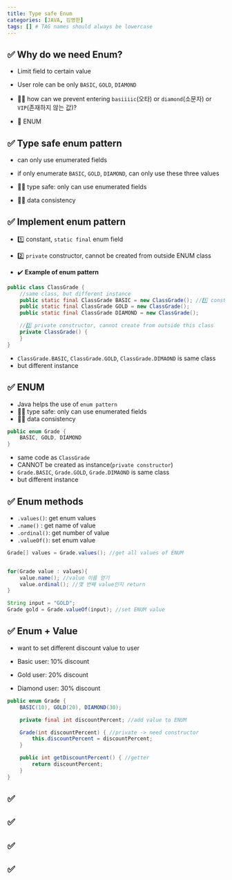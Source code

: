 ```yaml
---
title: Type safe Enum
categories: [JAVA, 김영한]
tags: [] # TAG names should always be lowercase
---
```


## ✅ Why do we need Enum?

- Limit field to certain value

- User role can be only `BASIC`, `GOLD`, `DIAMOND`
- 👎🏻 how can we prevent entering `basiiiic`(오타) or `diamond`(소문자) or `VIP`(존재하지 않는 값)?
- 💊 ENUM

## ✅ Type safe enum pattern

- can only use enumerated fields
- if only enumerate `BASIC`, `GOLD`, `DIAMOND`, can only use these three values

- 👍🏻 type safe: only can use enumerated fields
- 👍🏻 data consistency

## ✅ Implement enum pattern

- 1️⃣ constant, `static final` enum field
- 2️⃣ `private` constructor, cannot be created from outside ENUM class

- ✔️ **Example of enum pattern**

```java
public class ClassGrade {
    //same class, but different instance
    public static final ClassGrade BASIC = new ClassGrade(); //1️⃣ constant, static final
    public static final ClassGrade GOLD = new ClassGrade();
    public static final ClassGrade DIAMOND = new ClassGrade();

    //2️⃣ private constructor, cannot create from outside this class
    private ClassGrade() {
    }
}
```

- `ClassGrade.BASIC`, `ClassGrade.GOLD`, `ClassGrade.DIMAOND` is same class
- but different instance

## ✅ ENUM

- Java helps the use of `enum pattern`
- 👍🏻 type safe: only can use enumerated fields
- 👍🏻 data consistency

```java
public enum Grade {
    BASIC, GOLD, DIAMOND
}
```

- same code as `ClassGrade`
- CANNOT be created as instance(`private constructor`)
- `Grade.BASIC`, `Grade.GOLD`, `Grade.DIMAOND` is same class
- but different instance

## ✅ Enum methods

- `.values()`: get enum values
- `.name()` : get name of value
- `.ordinal()`: get number of value
- `.valueOf()`: set enum value

```java
Grade[] values = Grade.values(); //get all values of ENUM


for(Grade value : values){
    value.name(); //value 이름 얻기
    value.ordinal(); //몇 번째 value인지 return
}

String input = "GOLD";
Grade gold = Grade.valueOf(input); //set ENUM value
```

## ✅ Enum + Value

- want to set different discount value to user

- Basic user: 10% discount
- Gold user: 20% discount
- Diamond user: 30% discount

```java
public enum Grade {
    BASIC(10), GOLD(20), DIAMOND(30);

    private final int discountPercent; //add value to ENUM

    Grade(int discountPercent) { //private -> need constructor
        this.discountPercent = discountPercent;
    }

    public int getDiscountPercent() { //getter
        return discountPercent;
    }
}

```

## ✅

## ✅

## ✅

## ✅
